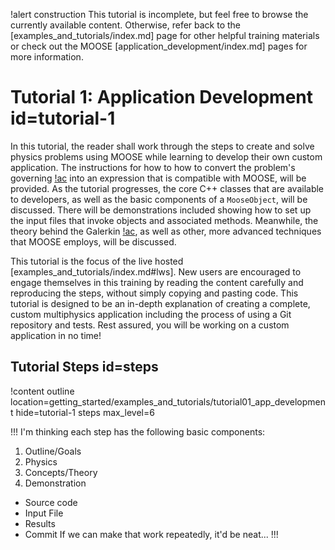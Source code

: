 !alert construction
This tutorial is incomplete, but feel free to browse the currently available content. Otherwise, refer back to the [examples_and_tutorials/index.md] page for other helpful training materials or check out the MOOSE [application_development/index.md] pages for more information.

# Tutorial 1: Application Development id=tutorial-1

In this tutorial, the reader shall work through the steps to create and solve physics problems using MOOSE while learning to develop their own custom application. The instructions for how to how to convert the problem's governing [!ac](PDEs) into an expression that is compatible with MOOSE, will be provided. As the tutorial progresses, the core C++ classes that are available to developers, as well as the basic components of a `MooseObject`, will be discussed. There will be demonstrations included showing how to set up the input files that invoke objects and associated methods. Meanwhile, the theory behind the Galerkin [!ac](FEM), as well as other, more advanced techniques that MOOSE employs, will be discussed.

This tutorial is the focus of the live hosted [examples_and_tutorials/index.md#lws]. New users are encouraged to engage themselves in this training by reading the content carefully and reproducing the steps, without simply copying and pasting code. This tutorial is designed to be an in-depth explanation of creating a complete, custom multiphysics application including the process of using a Git repository and tests. Rest assured, you will be working on a custom application in no time!

## Tutorial Steps id=steps

!content outline location=getting_started/examples_and_tutorials/tutorial01_app_development
                 hide=tutorial-1 steps
                 max_level=6

!!!
I'm thinking each step has the following basic components:
1. Outline/Goals
2. Physics
3. Concepts/Theory
4. Demonstration
  - Source code
  - Input File
  - Results
  - Commit
If we can make that work repeatedly, it'd be neat...
!!!
